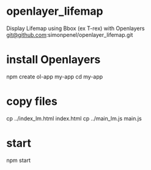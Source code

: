 # openlayer_lifemap
Display Lifemap using Bbox (ex T-rex) with Openlayers git@github.com:simonpenel/openlayer_lifemap.git



# install Openlayers
npm create ol-app my-app
cd my-app

# copy files 
cp ../index_lm.html index.html
cp ../main_lm.js main.js

# start

npm start 
